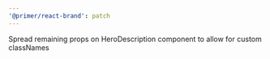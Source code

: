 ```yaml
---
'@primer/react-brand': patch
---
```


Spread remaining props on HeroDescription component to allow for custom classNames

